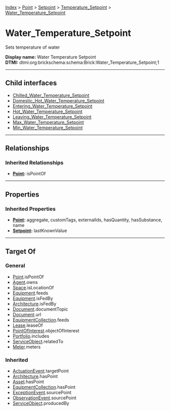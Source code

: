 [Index](../../../../index.md) > [Point](../../../Point.md) > [Setpoint](../../Setpoint.md) > [Temperature_Setpoint](../Temperature_Setpoint.md) > [Water_Temperature_Setpoint](#)
# Water_Temperature_Setpoint

Sets temperature of water


**Display name:** Water Temperature Setpoint<br />
**DTMI:** dtmi:org:brickschema:schema:Brick:Water_Temperature_Setpoint;1

---

## Child interfaces
* [Chilled_Water_Temperature_Setpoint](Chilled-/Chilled_Water_Temperature_Setpoint.md)
* [Domestic_Hot_Water_Temperature_Setpoint](Hot-/Domestic-/Domestic_Hot_Water_Temperature_Setpoint.md)
* [Entering_Water_Temperature_Setpoint](Entering-/Entering_Water_Temperature_Setpoint.md)
* [Hot_Water_Temperature_Setpoint](Hot-/Hot_Water_Temperature_Setpoint.md)
* [Leaving_Water_Temperature_Setpoint](Leaving-/Leaving_Water_Temperature_Setpoint.md)
* [Max_Water_Temperature_Setpoint](Max-.md)
* [Min_Water_Temperature_Setpoint](Min-.md)

---

## Relationships

### Inherited Relationships
* **[Point](../../../Point.md):** isPointOf

---

## Properties

### Inherited Properties
* **[Point](../../../Point.md):** aggregate, customTags, externalIds, hasQuantity, hasSubstance, name
* **[Setpoint](../../Setpoint.md):** lastKnownValue

---

## Target Of
### General
* [Point](../../../Point.md).isPointOf
* [Agent](../../../../Agent/Agent.md).owns
* [Space](../../../../Space/Space.md).isLocationOf
* [Equipment](../../../../Asset/Equipment/Equipment.md).feeds
* [Equipment](../../../../Asset/Equipment/Equipment.md).isFedBy
* [Architecture](../../../../Space/Architecture/Architecture.md).isFedBy
* [Document](../../../../Information/Document/Document.md).documentTopic
* [Document](../../../../Information/Document/Document.md).url
* [EquipmentCollection](../../../../Collection/Equipment-.md).feeds
* [Lease](../../../../Event/Lease.md).leaseOf
* [PointOfInterest](../../../../Information/PointOfInterest.md).objectOfInterest
* [Portfolio](../../../../Collection/Portfolio.md).includes
* [ServiceObject](../../../../Information/ServiceObject/ServiceObject.md).relatedTo
* [Meter](../../../../Asset/Equipment/Meter/Meter.md).meters
### Inherited
* [ActuationEvent](../../../../Event/Point-/ActuationEvent.md).targetPoint
* [Architecture](../../../../Space/Architecture/Architecture.md).hasPoint
* [Asset](../../../../Asset/Asset.md).hasPoint
* [EquipmentCollection](../../../../Collection/Equipment-.md).hasPoint
* [ExceptionEvent](../../../../Event/Point-/ExceptionEvent.md).sourcePoint
* [ObservationEvent](../../../../Event/Point-/ObservationEvent/ObservationEvent.md).sourcePoint
* [ServiceObject](../../../../Information/ServiceObject/ServiceObject.md).producedBy
